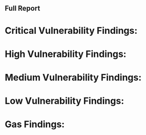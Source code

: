 ## Full Report

# Critical Vulnerability Findings:
# High Vulnerability Findings:
# Medium Vulnerability Findings:
# Low Vulnerability Findings:
# Gas Findings:



